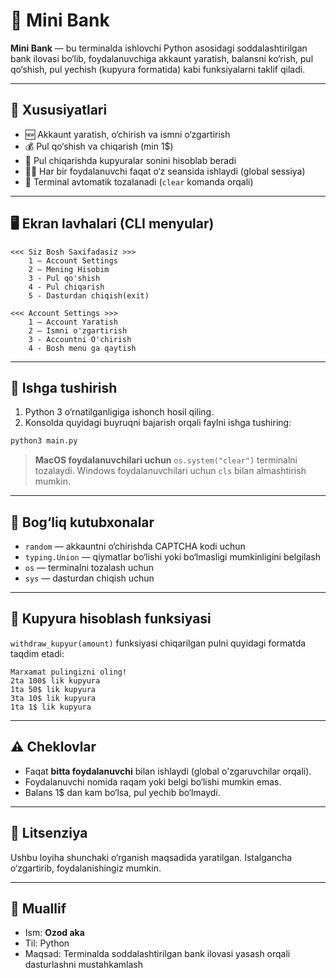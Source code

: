 
# 🏦 Mini Bank

**Mini Bank** — bu terminalda ishlovchi Python asosidagi soddalashtirilgan bank ilovasi bo‘lib, foydalanuvchiga akkaunt yaratish, balansni ko‘rish, pul qo‘shish, pul yechish (kupyura formatida) kabi funksiyalarni taklif qiladi.

---

## 📌 Xususiyatlari

- 🆕 Akkaunt yaratish, o‘chirish va ismni o‘zgartirish
- 💰 Pul qo‘shish va chiqarish (min 1$)
- 🧾 Pul chiqarishda kupyuralar sonini hisoblab beradi
- 🧍‍♂️ Har bir foydalanuvchi faqat o‘z seansida ishlaydi (global sessiya)
- 🧼 Terminal avtomatik tozalanadi (`clear` komanda orqali)

---

## 🖥️ Ekran lavhalari (CLI menyular)

```
<<< Siz Bosh Saxifadasiz >>>
    1 – Account Settings
    2 – Mening Hisobim
    3 - Pul qo'shish
    4 - Pul chiqarish
    5 - Dasturdan chiqish(exit)
```

```
<<< Account Settings >>>
    1 – Account Yaratish
    2 – Ismni o'zgartirish
    3 - Accountni O'chirish
    4 - Bosh menu ga qaytish
```

---

## 🚀 Ishga tushirish

1. Python 3 o‘rnatilganligiga ishonch hosil qiling.
2. Konsolda quyidagi buyruqni bajarish orqali faylni ishga tushiring:

```bash
python3 main.py
```

> **MacOS foydalanuvchilari uchun** `os.system("clear")` terminalni tozalaydi. Windows foydalanuvchilari uchun `cls` bilan almashtirish mumkin.

---

## 🧩 Bog‘liq kutubxonalar

- `random` — akkauntni o‘chirishda CAPTCHA kodi uchun
- `typing.Union` — qiymatlar bo‘lishi yoki bo‘lmasligi mumkinligini belgilash
- `os` — terminalni tozalash uchun
- `sys` — dasturdan chiqish uchun

---

## 💸 Kupyura hisoblash funksiyasi

`withdraw_kupyur(amount)` funksiyasi chiqarilgan pulni quyidagi formatda taqdim etadi:

```
Marxamat pulingizni oling!
2ta 100$ lik kupyura
1ta 50$ lik kupyura
3ta 10$ lik kupyura
1ta 1$ lik kupyura
```

---

## ⚠️ Cheklovlar

- Faqat **bitta foydalanuvchi** bilan ishlaydi (global o'zgaruvchilar orqali).
- Foydalanuvchi nomida raqam yoki belgi bo‘lishi mumkin emas.
- Balans 1$ dan kam bo‘lsa, pul yechib bo‘lmaydi.

---

## 📄 Litsenziya

Ushbu loyiha shunchaki o‘rganish maqsadida yaratilgan. Istalgancha o‘zgartirib, foydalanishingiz mumkin.

---

## 👤 Muallif

- Ism: **Ozod aka**
- Til: Python
- Maqsad: Terminalda soddalashtirilgan bank ilovasi yasash orqali dasturlashni mustahkamlash
